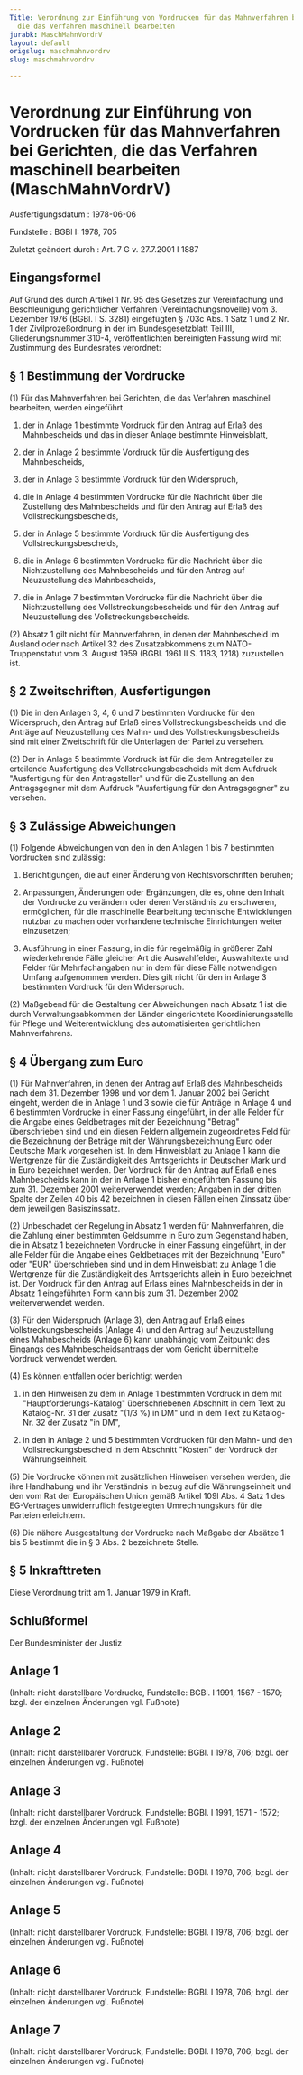 ```yaml
---
Title: Verordnung zur Einführung von Vordrucken für das Mahnverfahren bei Gerichten,
  die das Verfahren maschinell bearbeiten
jurabk: MaschMahnVordrV
layout: default
origslug: maschmahnvordrv
slug: maschmahnvordrv

---
```


# Verordnung zur Einführung von Vordrucken für das Mahnverfahren bei Gerichten, die das Verfahren maschinell bearbeiten (MaschMahnVordrV)

Ausfertigungsdatum
:   1978-06-06

Fundstelle
:   BGBl I: 1978, 705

Zuletzt geändert durch
:   Art. 7 G v. 27.7.2001 I 1887

## Eingangsformel

Auf Grund des durch Artikel 1 Nr. 95 des Gesetzes zur Vereinfachung
und Beschleunigung gerichtlicher Verfahren (Vereinfachungsnovelle) vom
3\. Dezember 1976 (BGBl. I S. 3281) eingefügten § 703c Abs. 1 Satz 1
und 2 Nr. 1 der Zivilprozeßordnung in der im Bundesgesetzblatt Teil
III, Gliederungsnummer 310-4, veröffentlichten bereinigten Fassung
wird mit Zustimmung des Bundesrates verordnet:

## § 1 Bestimmung der Vordrucke

(1) Für das Mahnverfahren bei Gerichten, die das Verfahren maschinell
bearbeiten, werden eingeführt

1.  der in Anlage 1 bestimmte Vordruck für den Antrag auf Erlaß des
    Mahnbescheids und das in dieser Anlage bestimmte Hinweisblatt,


2.  der in Anlage 2 bestimmte Vordruck für die Ausfertigung des
    Mahnbescheids,


3.  der in Anlage 3 bestimmte Vordruck für den Widerspruch,


4.  die in Anlage 4 bestimmten Vordrucke für die Nachricht über die
    Zustellung des Mahnbescheids und für den Antrag auf Erlaß des
    Vollstreckungsbescheids,


5.  der in Anlage 5 bestimmte Vordruck für die Ausfertigung des
    Vollstreckungsbescheids,


6.  die in Anlage 6 bestimmten Vordrucke für die Nachricht über die
    Nichtzustellung des Mahnbescheids und für den Antrag auf Neuzustellung
    des Mahnbescheids,


7.  die in Anlage 7 bestimmten Vordrucke für die Nachricht über die
    Nichtzustellung des Vollstreckungsbescheids und für den Antrag auf
    Neuzustellung des Vollstreckungsbescheids.




(2) Absatz 1 gilt nicht für Mahnverfahren, in denen der Mahnbescheid
im Ausland oder nach Artikel 32 des Zusatzabkommens zum NATO-
Truppenstatut vom 3. August 1959 (BGBl. 1961 II S. 1183, 1218)
zuzustellen ist.

## § 2 Zweitschriften, Ausfertigungen

(1) Die in den Anlagen 3, 4, 6 und 7 bestimmten Vordrucke für den
Widerspruch, den Antrag auf Erlaß eines Vollstreckungsbescheids und
die Anträge auf Neuzustellung des Mahn- und des
Vollstreckungsbescheids sind mit einer Zweitschrift für die Unterlagen
der Partei zu versehen.

(2) Der in Anlage 5 bestimmte Vordruck ist für die dem Antragsteller
zu erteilende Ausfertigung des Vollstreckungsbescheids mit dem
Aufdruck "Ausfertigung für den Antragsteller" und für die Zustellung
an den Antragsgegner mit dem Aufdruck "Ausfertigung für den
Antragsgegner" zu versehen.

## § 3 Zulässige Abweichungen

(1) Folgende Abweichungen von den in den Anlagen 1 bis 7 bestimmten
Vordrucken sind zulässig:

1.  Berichtigungen, die auf einer Änderung von Rechtsvorschriften beruhen;


2.  Anpassungen, Änderungen oder Ergänzungen, die es, ohne den Inhalt der
    Vordrucke zu verändern oder deren Verständnis zu erschweren,
    ermöglichen, für die maschinelle Bearbeitung technische Entwicklungen
    nutzbar zu machen oder vorhandene technische Einrichtungen weiter
    einzusetzen;


3.  Ausführung in einer Fassung, in die für regelmäßig in größerer Zahl
    wiederkehrende Fälle gleicher Art die Auswahlfelder, Auswahltexte und
    Felder für Mehrfachangaben nur in dem für diese Fälle notwendigen
    Umfang aufgenommen werden. Dies gilt nicht für den in Anlage 3
    bestimmten Vordruck für den Widerspruch.




(2) Maßgebend für die Gestaltung der Abweichungen nach Absatz 1 ist
die durch Verwaltungsabkommen der Länder eingerichtete
Koordinierungsstelle für Pflege und Weiterentwicklung des
automatisierten gerichtlichen Mahnverfahrens.

## § 4 Übergang zum Euro

(1) Für Mahnverfahren, in denen der Antrag auf Erlaß des Mahnbescheids
nach dem 31. Dezember 1998 und vor dem 1. Januar 2002 bei Gericht
eingeht, werden die in Anlage 1 und 3 sowie die für Anträge in Anlage
4 und 6 bestimmten Vordrucke in einer Fassung eingeführt, in der alle
Felder für die Angabe eines Geldbetrages mit der Bezeichnung "Betrag"
überschrieben sind und ein diesen Feldern allgemein zugeordnetes Feld
für die Bezeichnung der Beträge mit der Währungsbezeichnung Euro oder
Deutsche Mark vorgesehen ist. In dem Hinweisblatt zu Anlage 1 kann die
Wertgrenze für die Zuständigkeit des Amtsgerichts in Deutscher Mark
und in Euro bezeichnet werden. Der Vordruck für den Antrag auf Erlaß
eines Mahnbescheids kann in der in Anlage 1 bisher eingeführten
Fassung bis zum 31. Dezember 2001 weiterverwendet werden; Angaben in
der dritten Spalte der Zeilen 40 bis 42 bezeichnen in diesen Fällen
einen Zinssatz über dem jeweiligen Basiszinssatz.

(2) Unbeschadet der Regelung in Absatz 1 werden für Mahnverfahren, die
die Zahlung einer bestimmten Geldsumme in Euro zum Gegenstand haben,
die in Absatz 1 bezeichneten Vordrucke in einer Fassung eingeführt, in
der alle Felder für die Angabe eines Geldbetrages mit der Bezeichnung
"Euro" oder "EUR" überschrieben sind und in dem Hinweisblatt zu Anlage
1 die Wertgrenze für die Zuständigkeit des Amtsgerichts allein in Euro
bezeichnet ist. Der Vordruck für den Antrag auf Erlass eines
Mahnbescheids in der in Absatz 1 eingeführten Form kann bis zum 31.
Dezember 2002 weiterverwendet werden.

(3) Für den Widerspruch (Anlage 3), den Antrag auf Erlaß eines
Vollstreckungsbescheids (Anlage 4) und den Antrag auf Neuzustellung
eines Mahnbescheids (Anlage 6) kann unabhängig vom Zeitpunkt des
Eingangs des Mahnbescheidsantrags der vom Gericht übermittelte
Vordruck verwendet werden.

(4) Es können entfallen oder berichtigt werden

1.  in den Hinweisen zu dem in Anlage 1 bestimmten Vordruck in dem mit
    "Hauptforderungs-Katalog" überschriebenen Abschnitt in dem Text zu
    Katalog-Nr. 31 der Zusatz "(1/3 %) in DM" und in dem Text zu Katalog-
    Nr. 32 der Zusatz "in DM",


2.  in den in Anlage 2 und 5 bestimmten Vordrucken für den Mahn- und den
    Vollstreckungsbescheid in dem Abschnitt "Kosten" der Vordruck der
    Währungseinheit.




(5) Die Vordrucke können mit zusätzlichen Hinweisen versehen werden,
die ihre Handhabung und ihr Verständnis in bezug auf die
Währungseinheit und den vom Rat der Europäischen Union gemäß Artikel
109l Abs. 4 Satz 1 des EG-Vertrages unwiderruflich festgelegten
Umrechnungskurs für die Parteien erleichtern.

(6) Die nähere Ausgestaltung der Vordrucke nach Maßgabe der Absätze 1
bis 5 bestimmt die in § 3 Abs. 2 bezeichnete Stelle.

## § 5 Inkrafttreten

Diese Verordnung tritt am 1. Januar 1979 in Kraft.

## Schlußformel

Der Bundesminister der Justiz

## Anlage 1

(Inhalt: nicht darstellbare Vordrucke,
Fundstelle: BGBl. I 1991, 1567 - 1570;
bzgl. der einzelnen Änderungen vgl. Fußnote)

## Anlage 2

(Inhalt: nicht darstellbarer Vordruck,
Fundstelle: BGBl. I 1978, 706;
bzgl. der einzelnen Änderungen vgl. Fußnote)

## Anlage 3

(Inhalt: nicht darstellbarer Vordruck,
Fundstelle: BGBl. I 1991, 1571 - 1572;
bzgl. der einzelnen Änderungen vgl. Fußnote)

## Anlage 4

(Inhalt: nicht darstellbarer Vordruck,
Fundstelle: BGBl. I 1978, 706;
bzgl. der einzelnen Änderungen vgl. Fußnote)

## Anlage 5

(Inhalt: nicht darstellbarer Vordruck,
Fundstelle: BGBl. I 1978, 706;
bzgl. der einzelnen Änderungen vgl. Fußnote)

## Anlage 6

(Inhalt: nicht darstellbarer Vordruck,
Fundstelle: BGBl. I 1978, 706;
bzgl. der einzelnen Änderungen vgl. Fußnote)

## Anlage 7

(Inhalt: nicht darstellbarer Vordruck,
Fundstelle: BGBl. I 1978, 706;
bzgl. der einzelnen Änderungen vgl. Fußnote)

